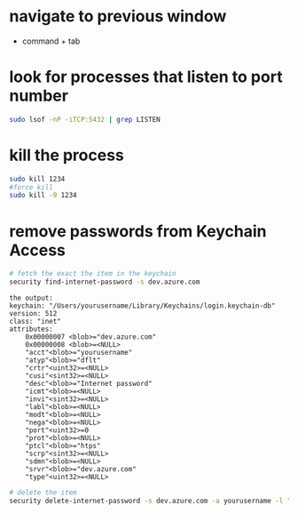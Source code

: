 # navigate to previous window
- command + tab

# look for processes that listen to port number
```sh
sudo lsof -nP -iTCP:5432 | grep LISTEN
```

# kill the process
```sh
sudo kill 1234
#force kill
sudo kill -9 1234
```

# remove passwords from Keychain Access 
```sh
# fetch the exact the item in the keychain
security find-internet-password -s dev.azure.com
```
```
the output:
keychain: "/Users/yourusername/Library/Keychains/login.keychain-db"
version: 512
class: "inet"
attributes:
    0x00000007 <blob>="dev.azure.com"
    0x00000008 <blob>=<NULL>
    "acct"<blob>="yourusername"
    "atyp"<blob>="dflt"
    "crtr"<uint32>=<NULL>
    "cusi"<sint32>=<NULL>
    "desc"<blob>="Internet password"
    "icmt"<blob>=<NULL>
    "invi"<sint32>=<NULL>
    "labl"<blob>=<NULL>
    "modt"<blob>=<NULL>
    "nega"<blob>=<NULL>
    "port"<uint32>=0
    "prot"<blob>=<NULL>
    "ptcl"<blob>="htps"
    "scrp"<sint32>=<NULL>
    "sdmn"<blob>=<NULL>
    "srvr"<blob>="dev.azure.com"
    "type"<uint32>=<NULL>
```

```sh
# delete the item
security delete-internet-password -s dev.azure.com -a yourusername -l "Internet password"
```